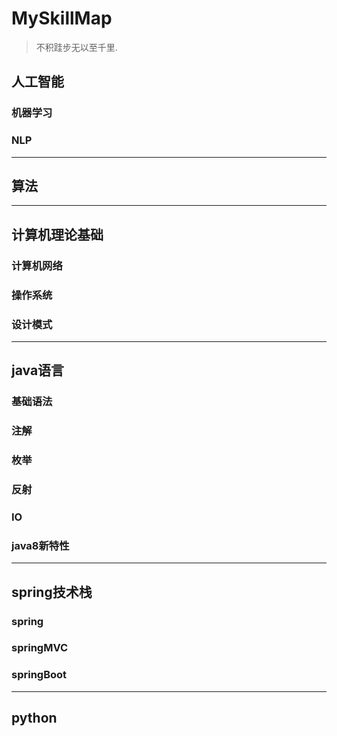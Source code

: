 # MySkillMap
> 不积跬步无以至千里.

## 人工智能
### 机器学习
### NLP
---
## 算法
---
## 计算机理论基础
### 计算机网络
### 操作系统
### 设计模式
---
## java语言
### 基础语法
### 注解
### 枚举
### 反射
### IO
### java8新特性
---
## spring技术栈
### spring
### springMVC
### springBoot
---
## python

